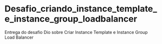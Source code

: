 # Desafio_criando_instance_template_e_instance_group_loadbalancer
Entrega do desafio Dio sobre Criar Instance Template e Instance Group Load Balancer
